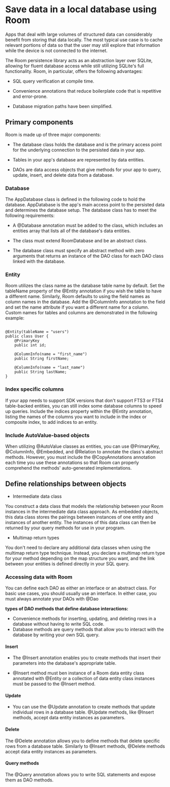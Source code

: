# Save data in a local database using Room

Apps that deal with large volumes of structured data can considerably benefit from storing that data locally. The most typical use case is to cache relevant portions of data so that the user may still explore that information while the device is not connected to the internet.

The Room persistence library acts as an abstraction layer over SQLite, allowing for fluent database access while still utilizing SQLite's full functionality. Room, in particular, offers the following advantages:

* SQL query verification at compile time.

* Convenience annotations that reduce boilerplate code that is repetitive and error-prone.

* Database migration paths have been simplified.

## Primary components

Room is made up of three major components:

* The database class holds the database and is the primary access point for the underlying connection to the persisted data in your app.

* Tables in your app's database are represented by data entities.

* DAOs are data access objects that give methods for your app to query, update, insert, and delete data from a database.

### Database

The AppDatabase class is defined in the following code to hold the database. AppDatabase is the app's main access point to the persisted data and determines the database setup. The database class has to meet the following requirements:

* A @Database annotation must be added to the class, which includes an entities array that lists all of the database's data entities.


* The class must extend RoomDatabase and be an abstract class.

* The database class must specify an abstract method with zero arguments that returns an instance of the DAO class for each DAO class linked with the database.

### Entity

Room utilizes the class name as the database table name by default. Set the tableName property of the @Entity annotation if you wish the table to have a different name. Similarly, Room defaults to using the field names as column names in the database. Add the @ColumnInfo annotation to the field and set the name attribute if you want a different name for a column. Custom names for tables and columns are demonstrated in the following example:

```

@Entity(tableName = "users")
public class User {
    @PrimaryKey
    public int id;

    @ColumnInfo(name = "first_name")
    public String firstName;

    @ColumnInfo(name = "last_name")
    public String lastName;
}
```

### Index specific columns

If your app needs to support SDK versions that don't support FTS3 or FTS4 table-backed entities, you can still index some database columns to speed up queries. Include the indices property within the @Entity annotation, listing the names of the columns you want to include in the index or composite index, to add indices to an entity.

### Include AutoValue-based objects

When utilizing @AutoValue classes as entities, you can use @PrimaryKey, @ColumnInfo, @Embedded, and @Relation to annotate the class's abstract methods. However, you must include the @CopyAnnotations annotation each time you use these annotations so that Room can properly comprehend the methods' auto-generated implementations.

## Define relationships between objects

* Intermediate data class

You construct a data class that models the relationship between your Room instances in the intermediate data class approach. As embedded objects, this data class stores the pairings between instances of one entity and instances of another entity. The instances of this data class can then be returned by your query methods for use in your program.

* Multimap return types

You don't need to declare any additional data classes when using the multimap return type technique. Instead, you declare a multimap return type for your method depending on the map structure you want, and the link between your entities is defined directly in your SQL query.

### Accessing data with Room

You can define each DAO as either an interface or an abstract class. For basic use cases, you should usually use an interface. In either case, you must always annotate your DAOs with @Dao

**types of DAO methods that define database interactions:**

* Convenience methods for inserting, updating, and deleting rows in a database without having to write SQL code.
* Database methods are query methods that allow you to interact with the database by writing your own SQL query.

#### Insert

* The @Insert annotation enables you to create methods that insert their parameters into the database's appropriate table.

* @Insert method must ben instance of a Room data entity class annotated with @Entity or a collection of data entity class instances must be passed to the @Insert method.

#### Update

* You can use the @Update annotation to create methods that update individual rows in a database table. @Update methods, like @Insert methods, accept data entity instances as parameters.

#### Delete

The @Delete annotation allows you to define methods that delete specific rows from a database table. Similarly to @Insert methods, @Delete methods accept data entity instances as parameters.

#### Query methods

The @Query annotation allows you to write SQL statements and expose them as DAO methods.
